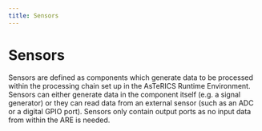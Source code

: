 ```yaml
---
title: Sensors
---
```


# Sensors

Sensors are defined as components which generate data to be processed within the processing chain set up in the AsTeRICS Runtime Environment. Sensors can either generate data in the component itself (e.g. a signal generator) or they can read data from an external sensor (such as an ADC or a digital GPIO port). Sensors only contain output ports as no input data from within the ARE is needed.
